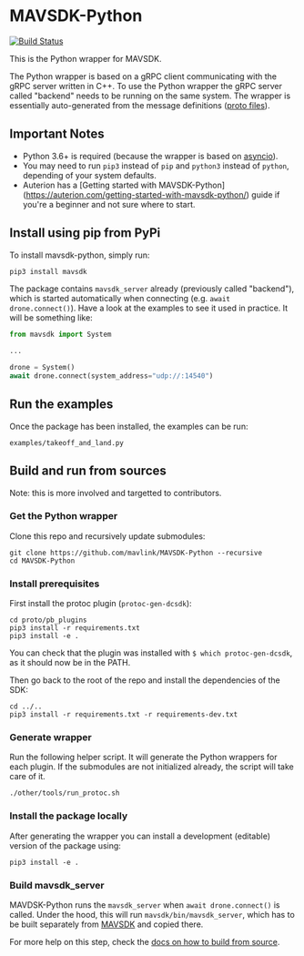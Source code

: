 # MAVSDK-Python

[![Build Status](https://travis-ci.org/mavlink/MAVSDK-Python.svg?branch=master)](https://travis-ci.org/mavlink/MAVSDK-Python)

This is the Python wrapper for MAVSDK.

The Python wrapper is based on a gRPC client communicating with the gRPC server written in C++. To use the Python wrapper the gRPC server called "backend" needs to be running on the same system. The wrapper is essentially auto-generated from the message definitions ([proto files](https://github.com/mavlink/MAVSDK-Proto)).

## Important Notes

- Python 3.6+ is required (because the wrapper is based on [asyncio](https://docs.python.org/3.7/library/asyncio.html)).
- You may need to run `pip3` instead of `pip` and `python3` instead of `python`, depending of your system defaults.
- Auterion has a [Getting started with MAVSDK-Python] (https://auterion.com/getting-started-with-mavsdk-python/) guide if you're a beginner and not sure where to start.

## Install using pip from PyPi

To install mavsdk-python, simply run:

```sh
pip3 install mavsdk
```

The package contains `mavsdk_server` already (previously called "backend"), which is started automatically when connecting (e.g. `await drone.connect()`). Have a look at the examples to see it used in practice. It will be something like:

```python
from mavsdk import System

...

drone = System()
await drone.connect(system_address="udp://:14540")
```

## Run the examples

Once the package has been installed, the examples can be run:

```
examples/takeoff_and_land.py
```

## Build and run from sources

Note: this is more involved and targetted to contributors.

### Get the Python wrapper

Clone this repo and recursively update submodules:

```
git clone https://github.com/mavlink/MAVSDK-Python --recursive
cd MAVSDK-Python
```

### Install prerequisites

First install the protoc plugin (`protoc-gen-dcsdk`):

```
cd proto/pb_plugins
pip3 install -r requirements.txt
pip3 install -e .
```

You can check that the plugin was installed with `$ which protoc-gen-dcsdk`, as it should now be in the PATH.

Then go back to the root of the repo and install the dependencies of the SDK:

```
cd ../..
pip3 install -r requirements.txt -r requirements-dev.txt
```

### Generate wrapper

Run the following helper script. It will generate the Python wrappers for each plugin. If the submodules are not initialized already, the script will take care of it.

```
./other/tools/run_protoc.sh
```

### Install the package locally

After generating the wrapper you can install a development (editable) version of the package using:

```
pip3 install -e .
```

### Build mavsdk_server

MAVDSK-Python runs the `mavsdk_server` when `await drone.connect()` is called. Under the hood, this will run `mavsdk/bin/mavsdk_server`, which has to be built separately from [MAVSDK](https://github.com/mavlink/MAVSDK) and copied there.

For more help on this step, check the [docs on how to build from source](https://mavsdk.mavlink.io/develop/en/contributing/build.html).
